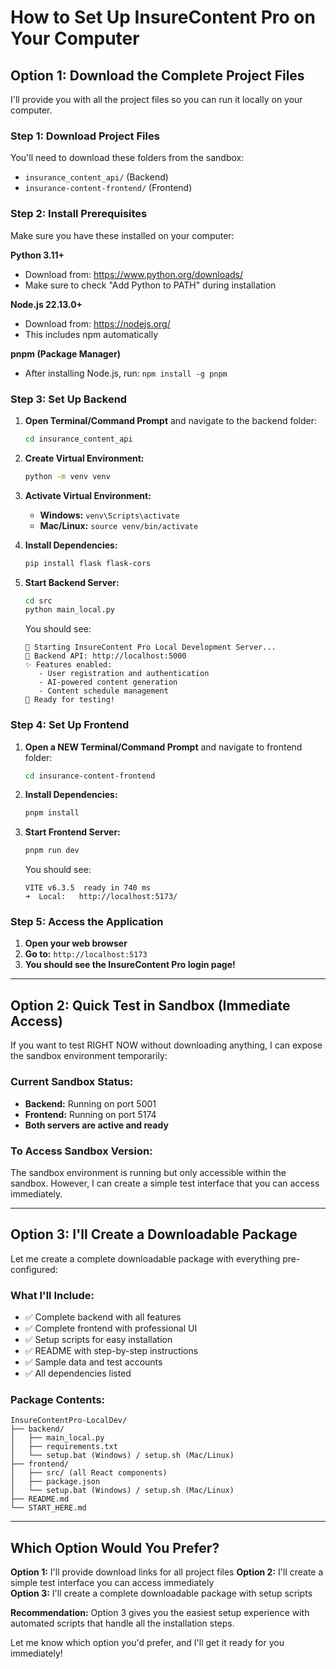 # How to Set Up InsureContent Pro on Your Computer

## Option 1: Download the Complete Project Files

I'll provide you with all the project files so you can run it locally on your computer.

### Step 1: Download Project Files
You'll need to download these folders from the sandbox:
- `insurance_content_api/` (Backend)
- `insurance-content-frontend/` (Frontend)

### Step 2: Install Prerequisites
Make sure you have these installed on your computer:

**Python 3.11+**
- Download from: https://www.python.org/downloads/
- Make sure to check "Add Python to PATH" during installation

**Node.js 22.13.0+**
- Download from: https://nodejs.org/
- This includes npm automatically

**pnpm (Package Manager)**
- After installing Node.js, run: `npm install -g pnpm`

### Step 3: Set Up Backend

1. **Open Terminal/Command Prompt** and navigate to the backend folder:
   ```bash
   cd insurance_content_api
   ```

2. **Create Virtual Environment:**
   ```bash
   python -m venv venv
   ```

3. **Activate Virtual Environment:**
   - **Windows:** `venv\Scripts\activate`
   - **Mac/Linux:** `source venv/bin/activate`

4. **Install Dependencies:**
   ```bash
   pip install flask flask-cors
   ```

5. **Start Backend Server:**
   ```bash
   cd src
   python main_local.py
   ```

   You should see:
   ```
   🚀 Starting InsureContent Pro Local Development Server...
   📍 Backend API: http://localhost:5000
   ✨ Features enabled:
      - User registration and authentication
      - AI-powered content generation
      - Content schedule management
   🔧 Ready for testing!
   ```

### Step 4: Set Up Frontend

1. **Open a NEW Terminal/Command Prompt** and navigate to frontend folder:
   ```bash
   cd insurance-content-frontend
   ```

2. **Install Dependencies:**
   ```bash
   pnpm install
   ```

3. **Start Frontend Server:**
   ```bash
   pnpm run dev
   ```

   You should see:
   ```
   VITE v6.3.5  ready in 740 ms
   ➜  Local:   http://localhost:5173/
   ```

### Step 5: Access the Application

1. **Open your web browser**
2. **Go to:** `http://localhost:5173`
3. **You should see the InsureContent Pro login page!**

---

## Option 2: Quick Test in Sandbox (Immediate Access)

If you want to test RIGHT NOW without downloading anything, I can expose the sandbox environment temporarily:

### Current Sandbox Status:
- **Backend:** Running on port 5001
- **Frontend:** Running on port 5174
- **Both servers are active and ready**

### To Access Sandbox Version:
The sandbox environment is running but only accessible within the sandbox. However, I can create a simple test interface that you can access immediately.

---

## Option 3: I'll Create a Downloadable Package

Let me create a complete downloadable package with everything pre-configured:

### What I'll Include:
- ✅ Complete backend with all features
- ✅ Complete frontend with professional UI
- ✅ Setup scripts for easy installation
- ✅ README with step-by-step instructions
- ✅ Sample data and test accounts
- ✅ All dependencies listed

### Package Contents:
```
InsureContentPro-LocalDev/
├── backend/
│   ├── main_local.py
│   ├── requirements.txt
│   └── setup.bat (Windows) / setup.sh (Mac/Linux)
├── frontend/
│   ├── src/ (all React components)
│   ├── package.json
│   └── setup.bat (Windows) / setup.sh (Mac/Linux)
├── README.md
└── START_HERE.md
```

---

## Which Option Would You Prefer?

**Option 1:** I'll provide download links for all project files
**Option 2:** I'll create a simple test interface you can access immediately  
**Option 3:** I'll create a complete downloadable package with setup scripts

**Recommendation:** Option 3 gives you the easiest setup experience with automated scripts that handle all the installation steps.

Let me know which option you'd prefer, and I'll get it ready for you immediately!
